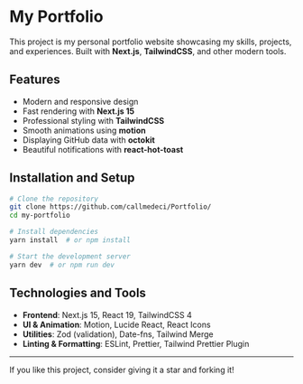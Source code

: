 # My Portfolio

This project is my personal portfolio website showcasing my skills, projects, and experiences. Built with **Next.js**, **TailwindCSS**, and other modern tools.

## Features
- Modern and responsive design
- Fast rendering with **Next.js 15**
- Professional styling with **TailwindCSS**
- Smooth animations using **motion**
- Displaying GitHub data with **octokit**
- Beautiful notifications with **react-hot-toast**

## Installation and Setup

```sh
# Clone the repository
git clone https://github.com/callmedeci/Portfolio/
cd my-portfolio

# Install dependencies
yarn install  # or npm install

# Start the development server
yarn dev  # or npm run dev
```

## Technologies and Tools
- **Frontend**: Next.js 15, React 19, TailwindCSS 4
- **UI & Animation**: Motion, Lucide React, React Icons
- **Utilities**: Zod (validation), Date-fns, Tailwind Merge
- **Linting & Formatting**: ESLint, Prettier, Tailwind Prettier Plugin

---

If you like this project, consider giving it a star and forking it!
